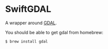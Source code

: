 # SwiftGDAL

A wrapper around [GDAL](https://gdal.org).

You should be able to get gdal from homebrew:

```
$ brew install gdal
```


